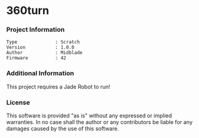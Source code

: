 360turn
================



### Project Information
```
Type              : Scratch
Version           : 1.0.0
Author            : Midblade
Firmware          : 42
```

### Additional Information
This project requires a Jade Robot to run!

### License
This software is provided "as is" without any expressed or implied warranties.  In no case shall the author or any contributors be liable for any damages caused by the use of this software.

